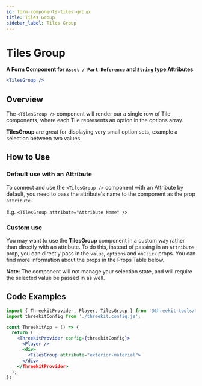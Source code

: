 ```yaml
---
id: form-components-tiles-group
title: Tiles Group
sidebar_label: Tiles Group
---
```


# Tiles Group

**A Form Component for `Asset / Part Reference` and `String` type Attributes**

```jsx
<TilesGroup />
```

## Overview

The `<TilesGroup />` component will render our a single row of Tile components, where each Tile represents an option in the options array.

**TilesGroup** are great for displaying very small option sets, example a selection between two values.

## How to Use

### Default use with an Attribute

To connect and use the `<TilesGroup />` component with an Attribute by default, you need to pass the attribute's name
to the component as the prop `attribute`.

E.g. `<TilesGroup attribute="Attribute Name" />`

### Custom use

You may want to use the **TilesGroup** component in a custom way rather than directly
with an attribute. To do this, instead of passing in an `attribute` prop, you
can directly pass in the `value`, `options` and `onClick` props. You can find more
information about the props in the Props Table below.

**Note**: The component will not manage your selection state, and will require
the selected value be passed in as well.

## Code Examples

```jsx
import { ThreekitProvider, Player, TilesGroup } from '@threekit-tools/treble';
import threekitConfig from './threekit.config.js';

const ThreekitApp = () => {
  return (
    <ThreekitProvider config={threekitConfig}>
      <Player />
      <div>
        <TilesGroup attribute="exterior-material">
      </div>
    </ThreekitProvider>
  );
};
```
